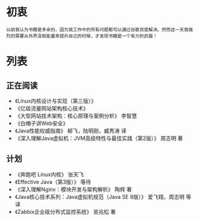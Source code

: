 # 初衷
    以前我认为书籍是多余的，因为我工作中的所有问题都可以通过谷歌百度解决。然而这一天我强烈的需要从外界汲取能量来提升自己的时候，才发现书籍是一个有力的武器！

# 列表
## 正在阅读
+ 《Linux内核设计与实现（第三版）》 
+ 《亿级流量网站架构核心技术》
+ 《大型网站技术架构：核心原理与案例分析》 李智慧
+ 《白帽子讲Web安全》
+ 《Java性能权威指南》 柳飞，陆明刚，臧秀涛 译
+ 《深入理解Java虚拟机：JVM高级特性与最佳实践（第2版）》 周志明 著

## 计划
+ 《奔跑吧 Linux内核》 张天飞
+ 《Effective Java（第3版）》 等待
+ 《深入理解Nginx：模块开发与架构解析》 陶辉 著
+ 《Java核心技术系列：Java虚拟机规范（Java SE 8版）》 爱飞翔，周志明 等 译
+ 《Zabbix企业级分布式监控系统》 吴兆松 著
